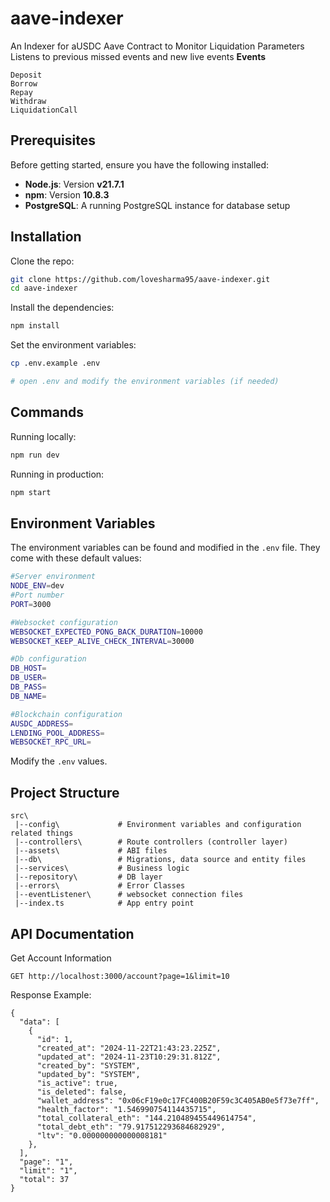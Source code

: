 # aave-indexer

An Indexer for aUSDC Aave Contract to Monitor Liquidation Parameters
Listens to previous missed events and new live events
**Events**

```
Deposit
Borrow
Repay
Withdraw
LiquidationCall
```

## Prerequisites

Before getting started, ensure you have the following installed:

- **Node.js**: Version **v21.7.1**
- **npm**: Version **10.8.3**
- **PostgreSQL**: A running PostgreSQL instance for database setup

## Installation

Clone the repo:

```bash
git clone https://github.com/lovesharma95/aave-indexer.git
cd aave-indexer
```

Install the dependencies:

```bash
npm install
```

Set the environment variables:

```bash
cp .env.example .env

# open .env and modify the environment variables (if needed)
```

## Commands

Running locally:

```bash
npm run dev
```

Running in production:

```bash
npm start
```

## Environment Variables

The environment variables can be found and modified in the `.env` file. They come with these default values:

```bash
#Server environment
NODE_ENV=dev
#Port number
PORT=3000

#Websocket configuration
WEBSOCKET_EXPECTED_PONG_BACK_DURATION=10000
WEBSOCKET_KEEP_ALIVE_CHECK_INTERVAL=30000

#Db configuration
DB_HOST=
DB_USER=
DB_PASS=
DB_NAME=

#Blockchain configuration
AUSDC_ADDRESS=
LENDING_POOL_ADDRESS=
WEBSOCKET_RPC_URL=

```

Modify the `.env` values.

## Project Structure

```
src\
 |--config\         	# Environment variables and configuration related things
 |--controllers\    	# Route controllers (controller layer)
 |--assets\         	# ABI files
 |--db\             	# Migrations, data source and entity files
 |--services\       	# Business logic
 |--repository\       	# DB layer
 |--errors\         	# Error Classes
 |--eventListener\      # websocket connection files
 |--index.ts        	# App entry point
```

## API Documentation

Get Account Information

```
GET http://localhost:3000/account?page=1&limit=10
```

Response Example:

```
{
  "data": [
    {
      "id": 1,
      "created_at": "2024-11-22T21:43:23.225Z",
      "updated_at": "2024-11-23T10:29:31.812Z",
      "created_by": "SYSTEM",
      "updated_by": "SYSTEM",
      "is_active": true,
      "is_deleted": false,
      "wallet_address": "0x06cF19e0c17FC400B20F59c3C405AB0e5f73e7ff",
      "health_factor": "1.546990754114435715",
      "total_collateral_eth": "144.210489455449614754",
      "total_debt_eth": "79.917512293684682929",
      "ltv": "0.000000000000008181"
    },
  ],
  "page": "1",
  "limit": "1",
  "total": 37
}
```
